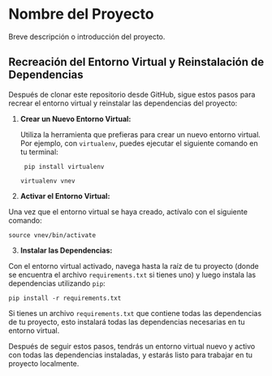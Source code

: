 # Nombre del Proyecto

Breve descripción o introducción del proyecto.

## Recreación del Entorno Virtual y Reinstalación de Dependencias

Después de clonar este repositorio desde GitHub, sigue estos pasos para recrear el entorno virtual y reinstalar las dependencias del proyecto:

1. **Crear un Nuevo Entorno Virtual:**

   Utiliza la herramienta que prefieras para crear un nuevo entorno virtual. Por ejemplo, con `virtualenv`, puedes ejecutar el siguiente comando en tu terminal:
   ```
    pip install virtualenv
   ```
   
   ```
   virtualenv vnev
   ```
2. **Activar el Entorno Virtual:**

Una vez que el entorno virtual se haya creado, actívalo con el siguiente comando:
   ```
   source vnev/bin/activate
   ```

3. **Instalar las Dependencias:**

Con el entorno virtual activado, navega hasta la raíz de tu proyecto (donde se encuentra el archivo `requirements.txt` si tienes uno) y luego instala las dependencias utilizando `pip`:
   ```
   pip install -r requirements.txt
   ```

Si tienes un archivo `requirements.txt` que contiene todas las dependencias de tu proyecto, esto instalará todas las dependencias necesarias en tu entorno virtual.

Después de seguir estos pasos, tendrás un entorno virtual nuevo y activo con todas las dependencias instaladas, y estarás listo para trabajar en tu proyecto localmente.